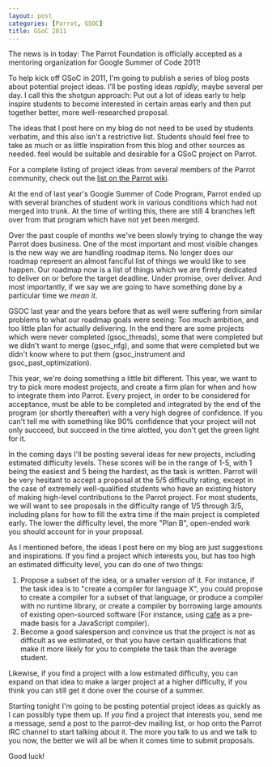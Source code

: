 ```yaml
---
layout: post
categories: [Parrot, GSOC]
title: GSoC 2011
---
```


The news is in today: The Parrot Foundation is officially accepted as a
mentoring organization for Google Summer of Code 2011!

To help kick off GSoC in 2011, I'm going to publish a series of blog posts
about potential project ideas. I'll be posting ideas *rapidly*, maybe several
per day. I call this the shotgun approach: Put out a lot of ideas early to
help inspire students to become interested in certain areas early and then
put together better, more well-researched proposal.

The ideas that I post here on my blog do not need to be used by students
verbatim, and this also isn't a restrictive list. Students should feel free
to take as much or as little inspiration from this blog and other sources as
needed. feel would be suitable and desirable for a GSoC project on Parrot.

For a complete listing of project ideas from several members of the Parrot
community, check out the [list on the Parrot wiki][gsoc2011_tasklist].

[gsoc2011_tasklist]: http://trac.parrot.org/parrot/wiki/GSoc2011

At the end of last year's Google Summer of Code Program, Parrot ended up with
several branches of student work in various conditions which had not merged
into trunk. At the time of writing this, there are still 4 branches left over
from that program which have not yet been merged.

Over the past couple of months we've been slowly trying to change the way
Parrot does business. One of the most important and most visible changes is
the new way we are handling roadmap items. No longer does our roadmap
represent an almost fanciful list of things we would like to see happen. Our
roadmap now is a list of things which we are firmly dedicated to deliver
on or before the target deadline. Under promise, over deliver. And most
importantly, if we say we are going to have something done by a particular
time we *mean it*.

GSOC last year and the years before that as well were suffering from similar
problems to what our roadmap goals were seeing: Too much ambition, and too
little plan for actually delivering. In the end there are some projects which
were never completed (gsoc_threads), some that were completed but we didn't
want to merge (gsoc_nfg), and some that were completed but we didn't know
where to put them (gsoc_instrument and gsoc_past_optimization).

This year, we're doing something a little bit different. This year, we want to
try to pick more modest projects, and create a firm plan for when and how to
integrate them into Parrot. Every project, in order to be considered for
acceptance, must be able to be completed and integrated by the end of the
program (or shortly thereafter) with a very high degree of confidence. If you
can't tell me with something like 90% confidence that your project will not
only succeed, but succeed in the time alotted, you don't get the green light
for it.

In the coming days I'll be posting several ideas for new projects, including
estimated difficulty levels. These scores will be in the range of 1-5, with
1 being the easiest and 5 being the hardest, as the task is written. Parrot
will be very hesitant to accept a proposal at the 5/5 difficulty rating,
except in the case of extremely well-qualified students who have an existing
history of making high-level contributions to the Parrot project. For most
students, we will want to see proposals in the difficulty range of 1/5 through
3/5, including plans for how to fill the extra time if the main project is
completed early. The lower the difficulty level, the more "Plan B",
open-ended work you should account for in your proposal.

As I mentioned before, the ideas I post here on my blog are just suggestions
and inspirations. If you find a project which interests you, but has too
high an estimated difficulty level, you can do one of two things:

1. Propose a subset of the idea, or a smaller version of it. For instance, if
   the task idea is to "create a compiler for language X", you could propose
   to create a compiler for a subset of that language, or produce a compiler
   with no runtime library, or create a compiler by borrowing large amounts
   of existing open-sourced software (For instance, using [cafe][] as a
   pre-made basis for a JavaScript compiler).
2. Become a good salesperson and convince us that the project is not as
   difficult as we estimated, or that you have certain qualifications that
   make it more likely for you to complete the task than the average student.

[cafe]: https://github.com/zaach/cafe

Likewise, if you find a project with a low estimated difficulty, you can
expand on that idea to make a larger project at a higher difficulty, if you
think you can still get it done over the course of a summer.

Starting tonight I'm going to be posting potential project ideas as quickly as
I can possibly type them up. If *you* find a project that interests you, send
me a message, send a post to the parrot-dev mailing list, or hop onto the
Parrot IRC channel to start talking about it. The more you talk to us and
we talk to you now, the better we will all be when it comes time to submit
proposals.

Good luck!
